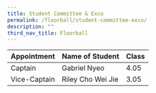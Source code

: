 ```yaml
---
title: Student Committee & Exco
permalink: /floorball/student-committee-exco/
description: ""
third_nav_title: Floorball
---
```

<table>
<thead>
  <tr>
    <th>Appointment</th>
    <th>Name of Student</th>
    <th>Class</th>
  </tr>
</thead>
<tbody>
  <tr>
    <td>Captain</td>
    <td>Gabriel Nyeo</td>
    <td>4.05</td>
  </tr>
  <tr>
    <td>Vice-Captain</td>
    <td>Riley Cho Wei Jie</td>
    <td>3.05</td>
  </tr>
</tbody>
</table>